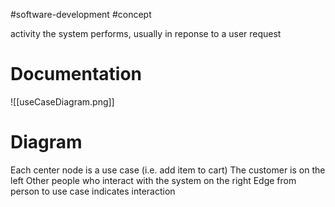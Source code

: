 
#software-development #concept 

activity the system performs, usually in reponse to a user request

# Documentation
![[useCaseDiagram.png]]

# Diagram
Each center node is a use case (i.e. add item to cart)
The customer is on the left
Other people who interact with the system on the right
Edge from person to use case indicates interaction
